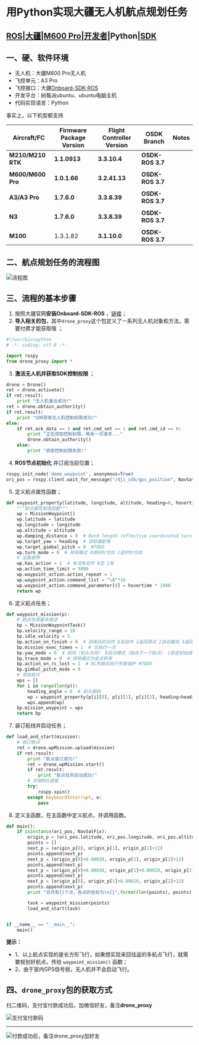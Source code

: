 # 用Python实现大疆无人机航点规划任务

[ROS](https://wiki.ros.org/)|[大疆](https://www.dji.com/cn)|[M600 Pro](https://www.dji.com/cn/matrice600-pro?site=brandsite&from=nav)|[开发者](https://developer.dji.com/cn/onboard-sdk/)|**Python**|[SDK](https://developer.dji.com/onboard-sdk/documentation/sample-doc/sample-setup.html#ros-onboard-computer)
----------
## 一、硬、软件环境

- 无人机：大疆M600 Pro无人机
- 飞控单元：A3 Pro
- 飞控接口：大疆[Onboard-SDK-ROS](https://github.com/dji-sdk/Onboard-SDK-ROS)
- 开发平台：树莓派ubuntu、ubuntu电脑主机
- 代码实现语言：Python

事实上，以下机型都支持

| Aircraft/FC       | Firmware Package Version | Flight Controller Version | OSDK Branch                | Notes                                                                 |
|-------------------|--------------------------|---------------------------|----------------------------|-----------------------------------------------------------------------|
| **M210/M210 RTK** | **1.1.0913**             | **3.3.10.4**              | **OSDK-ROS 3.7**           |                                                                       |
|                   |                          |                           |                            |                                                                       |
| **M600/M600 Pro** | **1.0.1.66**             | **3.2.41.13**             | **OSDK-ROS 3.7**           |                                                                       |
|                   |                          |                           |                            |                                                                       |
| **A3/A3 Pro**     | **1.7.6.0**              | **3.3.8.39**              | **OSDK-ROS 3.7**           |                                                                       |
|                   |                          |                           |                            |                                                                       |
| **N3**            | **1.7.6.0**              | **3.3.8.39**              | **OSDK-ROS 3.7**           |                                                                       |
|                   |                          |                           |                            |                                                                       |
| **M100**          | 1.3.1.82                 | **3.1.10.0**              | **OSDK-ROS 3.7**           |                                                                       |

## 二、航点规划任务的流程图

![流程图](images/missions_sample_flowchart.png)

## 三、流程的基本步骤

 1. 按照大疆官网**安装Onboard-SDK-ROS** ，[链接](https://developer.dji.com/onboard-sdk/documentation/sample-doc/sample-setup.html#ros-onboard-computer)；
 2. **导入相关的包**，其中`drone_proxy`这个包定义了一系列无人机对象和方法，需要付费才能获取哦 ；
 
```python
#!/usr/bin/python
# -*- coding: utf-8 -*-

import rospy
from drone_proxy import *
```

 3.  **激活无人机并获取SDK控制权限** ；

```python
drone = Drone()
ret = drone.activate()
if ret.result:
    print "无人机激活成功!"
ret = drone.obtain_authority()
if ret.result:
    print "SDK获取无人机控制权限成功!"
else:
    if ret.ack_data == 3 and ret.cmd_set == 1 and ret.cmd_id == 0:
        print "正在获取控制权限，再发一次请求..."
        drone.obtain_authority()
    else:
        print "获取控制权限失败!"
```

 4.  **ROS节点初始化** 并订阅当前位置；

```python
rospy.init_node('demo_waypoint', anonymous=True) 
ori_pos = rospy.client.wait_for_message("/dji_sdk/gps_position", NavSatFix, 2) 
```

 5. 定义航点属性函数；

```python
def waypoint_property(latitude, longitude, altitude, heading=0, hovertime=5):
    """航点属性赋值函数"""
    wp = MissionWaypoint()
    wp.latitude = latitude
    wp.longitude = longitude
    wp.altitude = altitude
    wp.damping_distance = 0  # Bend length (effective coordinated turn mode only)
    wp.target_yaw = heading  # 目标偏航角
    wp.target_gimbal_pitch = 0  #TODO
    wp.turn_mode = 0  # 转弯模式 0顺时针方向 1逆时针方向
    # 设置悬停
    wp.has_action = 1  # 有没有动作 0无 1有
    wp.action_time_limit = 5000
    wp.waypoint_action.action_repeat = 1
    wp.waypoint_action.command_list = "\0"*16
    wp.waypoint_action.command_parameter[0] = hovertime * 1000
    return wp
```

 6. 定义航点任务；

```python
def waypoint_mission(p):
    # 航点任务基本描述
    bp = MissionWaypointTask()
    bp.velocity_range = 10
    bp.idle_velocity = 5
    bp.action_on_finish = 0  # 结束后的动作 0无动作 1返回原点 2自动着陆 3返回某点 4无尽模式，不退出
    bp.mission_exec_times = 1  # 仅执行一次
    bp.yaw_mode = 0  # 航向（机头方向） 0自动模式（指向下一个航点） 1锁定初始值 2由遥控器控制 3采用航点的偏航角
    bp.trace_mode = 0  # 转弯模式为定点转弯
    bp.action_on_rc_lost = 1  # RC失联后执行失联保护 #TODO
    bp.gimbal_pitch_mode = 0  
    # 添加航点
    wps = []
    for i in range(len(p)):
        heading_angle = 0  # 机头朝向
        wp = waypoint_property(p[i][0], p[i][1], p[i][2], heading=heading_angle)
        wps.append(wp)
    bp.mission_waypoint = wps
    return bp
```

 7. 装订航线并启动任务；

```python
def load_and_start(mission):
    # 装订航点
    ret = drone.wpMission.upload(mission)
    if ret.result:
        print "航点装订成功!"
        ret = drone.wpMission.start()
        if ret.result:
            print "航点任务启动成功!"
        # 开始ROS调度
        try:
            rospy.spin()
        except KeyboardInterrupt, e:
            pass
```

 8. 定义主函数，在主函数中定义航点，并调用函数。

```python
def main():
    if isinstance(ori_pos, NavSatFix):
        origin_p = (ori_pos.latitude, ori_pos.longitude, ori_pos.altitude)
        points = []
        next_p = (origin_p[0], origin_p[1], origin_p[2]+12)
        points.append(next_p)
        next_p = (origin_p[0]+0.00030, origin_p[1], origin_p[2]+12)
        points.append(next_p)
        next_p = (origin_p[0]+0.00030, origin_p[1]+0.00020, origin_p[2]+12)
        points.append(next_p)
        next_p = (origin_p[0], origin_p[1]+0.00020, origin_p[2]+12)
        points.append(next_p)
        print "总共有{}个点，各点的坐标为\n{}".format(len(points), points)

        task = waypoint_mission(points)
        load_and_start(task)


if __name__ == "__main__":
    main()

```

**提示：**
- 1、以上航点实现的是长方形飞行，如果想实现来回往返的多航点飞行，就需要规划好航点，传给 `waypoint_mission()` 函数；
- 2、由于室内GPS信号弱，无人机并不会启动飞行。

## 四、`drone_proxy`包的获取方式

扫二维码，支付宝付款成功后，加微信好友，备注**drone_proxy**

![支付宝付款码](images/pay_qrcode.jpg)

---

![付款成功后，备注drone_proxy加好友](images/add_friends.jpg)
